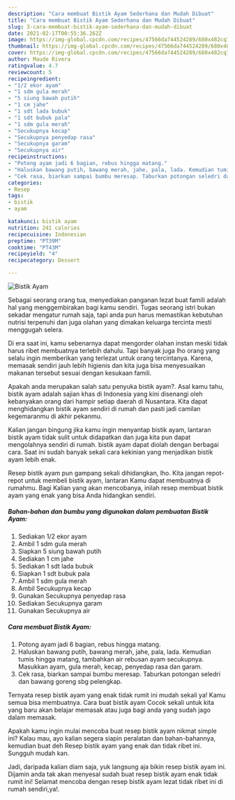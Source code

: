 ```yaml
---
description: "Cara membuat Bistik Ayam Sederhana dan Mudah Dibuat"
title: "Cara membuat Bistik Ayam Sederhana dan Mudah Dibuat"
slug: 3-cara-membuat-bistik-ayam-sederhana-dan-mudah-dibuat
date: 2021-02-17T00:55:36.262Z
image: https://img-global.cpcdn.com/recipes/47566da744524289/680x482cq70/bistik-ayam-foto-resep-utama.jpg
thumbnail: https://img-global.cpcdn.com/recipes/47566da744524289/680x482cq70/bistik-ayam-foto-resep-utama.jpg
cover: https://img-global.cpcdn.com/recipes/47566da744524289/680x482cq70/bistik-ayam-foto-resep-utama.jpg
author: Maude Rivera
ratingvalue: 4.7
reviewcount: 5
recipeingredient:
- "1/2 ekor ayam"
- "1 sdm gula merah"
- "5 siung bawah putih"
- "1 cm jahe"
- "1 sdt lada bubuk"
- "1 sdt bubuk pala"
- "1 sdm gula merah"
- "Secukupnya kecap"
- "Secukupnya penyedap rasa"
- "Secukupnya garam"
- "Secukupnya air"
recipeinstructions:
- "Potong ayam jadi 6 bagian, rebus hingga matang."
- "Haluskan bawang putih, bawang merah, jahe, pala, lada. Kemudian tumis hingga matang, tambahkan air rebusan ayam secukupnya. Masukkan ayam, gula merah, kecap, penyedap rasa dan garam."
- "Cek rasa, biarkan sampai bumbu meresap. Taburkan potongan seledri dan bawang goreng sbg pelengkap."
categories:
- Resep
tags:
- bistik
- ayam

katakunci: bistik ayam 
nutrition: 241 calories
recipecuisine: Indonesian
preptime: "PT39M"
cooktime: "PT43M"
recipeyield: "4"
recipecategory: Dessert

---
```



![Bistik Ayam](https://img-global.cpcdn.com/recipes/47566da744524289/680x482cq70/bistik-ayam-foto-resep-utama.jpg)

Sebagai seorang orang tua, menyediakan panganan lezat buat famili adalah hal yang menggembirakan bagi kamu sendiri. Tugas seorang istri bukan sekadar mengatur rumah saja, tapi anda pun harus memastikan kebutuhan nutrisi terpenuhi dan juga olahan yang dimakan keluarga tercinta mesti menggugah selera.

Di era  saat ini, kamu sebenarnya dapat mengorder olahan instan meski tidak harus ribet membuatnya terlebih dahulu. Tapi banyak juga lho orang yang selalu ingin memberikan yang terlezat untuk orang tercintanya. Karena, memasak sendiri jauh lebih higienis dan kita juga bisa menyesuaikan makanan tersebut sesuai dengan kesukaan famili. 



Apakah anda merupakan salah satu penyuka bistik ayam?. Asal kamu tahu, bistik ayam adalah sajian khas di Indonesia yang kini disenangi oleh kebanyakan orang dari hampir setiap daerah di Nusantara. Kita dapat menghidangkan bistik ayam sendiri di rumah dan pasti jadi camilan kegemaranmu di akhir pekanmu.

Kalian jangan bingung jika kamu ingin menyantap bistik ayam, lantaran bistik ayam tidak sulit untuk didapatkan dan juga kita pun dapat mengolahnya sendiri di rumah. bistik ayam dapat diolah dengan berbagai cara. Saat ini sudah banyak sekali cara kekinian yang menjadikan bistik ayam lebih enak.

Resep bistik ayam pun gampang sekali dihidangkan, lho. Kita jangan repot-repot untuk membeli bistik ayam, lantaran Kamu dapat membuatnya di rumahmu. Bagi Kalian yang akan mencobanya, inilah resep membuat bistik ayam yang enak yang bisa Anda hidangkan sendiri.

<!--inarticleads1-->

##### Bahan-bahan dan bumbu yang digunakan dalam pembuatan Bistik Ayam:

1. Sediakan 1/2 ekor ayam
1. Ambil 1 sdm gula merah
1. Siapkan 5 siung bawah putih
1. Sediakan 1 cm jahe
1. Sediakan 1 sdt lada bubuk
1. Siapkan 1 sdt bubuk pala
1. Ambil 1 sdm gula merah
1. Ambil Secukupnya kecap
1. Gunakan Secukupnya penyedap rasa
1. Sediakan Secukupnya garam
1. Gunakan Secukupnya air




<!--inarticleads2-->

##### Cara membuat Bistik Ayam:

1. Potong ayam jadi 6 bagian, rebus hingga matang.
1. Haluskan bawang putih, bawang merah, jahe, pala, lada. Kemudian tumis hingga matang, tambahkan air rebusan ayam secukupnya. Masukkan ayam, gula merah, kecap, penyedap rasa dan garam.
1. Cek rasa, biarkan sampai bumbu meresap. Taburkan potongan seledri dan bawang goreng sbg pelengkap.




Ternyata resep bistik ayam yang enak tidak rumit ini mudah sekali ya! Kamu semua bisa membuatnya. Cara buat bistik ayam Cocok sekali untuk kita yang baru akan belajar memasak atau juga bagi anda yang sudah jago dalam memasak.

Apakah kamu ingin mulai mencoba buat resep bistik ayam nikmat simple ini? Kalau mau, ayo kalian segera siapin peralatan dan bahan-bahannya, kemudian buat deh Resep bistik ayam yang enak dan tidak ribet ini. Sungguh mudah kan. 

Jadi, daripada kalian diam saja, yuk langsung aja bikin resep bistik ayam ini. Dijamin anda tak akan menyesal sudah buat resep bistik ayam enak tidak rumit ini! Selamat mencoba dengan resep bistik ayam lezat tidak ribet ini di rumah sendiri,ya!.

